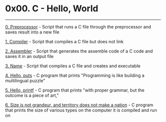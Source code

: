 # 0x00. C - Hello, World
----------
[0. Preprocessor](./0-preprocessor) - Script that runs a C file through the preprocessor and saves result into a new file

[1. Compiler](./1-compiler) - Script that compiles a C file but does not link

[2. Assembler](./2-assembler) - Script that generates the assemble code of a C code and saves it in an output file

[3. Name](./3-name) - Script that compiles a C file and creates and executable

[4. Hello, puts](./4-puts.c) - C program that prints "Programming is like building a multilingual puzzle"

[5. Hello, printf](./5-printf.c) - C program that prints "with proper grammar, but the outcome is a piece of art,"

[6. Size is not grandeur, and territory does not make a nation](./size.c) - C program that prints the size of various types on the computer it is compiled and run on
